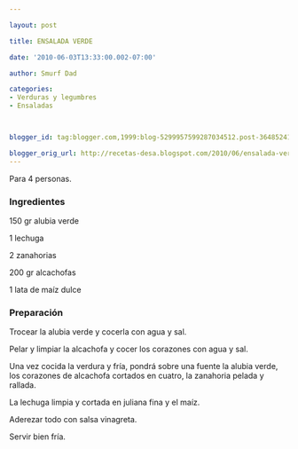 ```yaml
---

layout: post

title: ENSALADA VERDE

date: '2010-06-03T13:33:00.002-07:00'

author: Smurf Dad

categories:
- Verduras y legumbres
- Ensaladas



blogger_id: tag:blogger.com,1999:blog-5299957599287034512.post-3648524186717024111

blogger_orig_url: http://recetas-desa.blogspot.com/2010/06/ensalada-verde.html
---
```


Para 4 personas.

<h3>Ingredientes</h3>

150 gr alubia verde

1 lechuga

2 zanahorias

200 gr alcachofas

1 lata de maíz dulce

<h3>Preparación</h3>

Trocear la alubia verde y cocerla con agua y sal.

Pelar y limpiar la alcachofa y cocer los corazones con agua y sal.

Una vez cocida la verdura y fría, pondrá sobre una fuente la alubia verde, los corazones de alcachofa cortados en cuatro, la zanahoria pelada y rallada.

La lechuga limpia y cortada en juliana fina y el maíz.

Aderezar todo con salsa vinagreta.

Servir bien fría.
